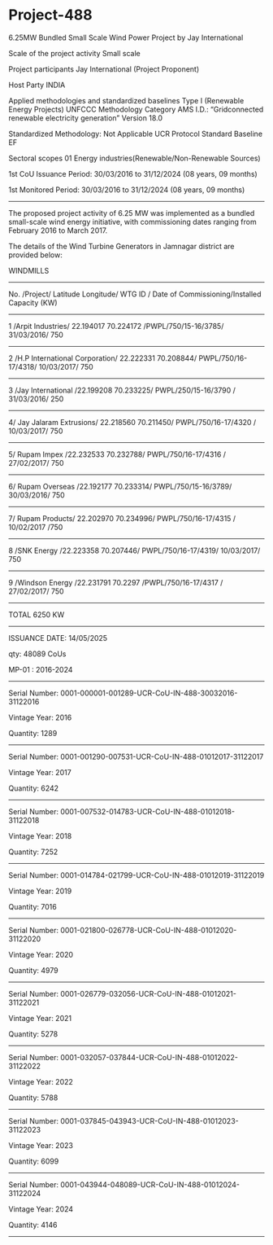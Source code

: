 # Project-488
6.25MW Bundled Small Scale Wind Power Project by Jay International

Scale of the project activity Small scale

Project participants Jay International (Project Proponent)

Host Party INDIA

Applied methodologies and standardized
baselines
Type I (Renewable Energy Projects)
UNFCCC Methodology Category
AMS I.D.: “Gridconnected renewable electricity
generation”
Version 18.0

Standardized Methodology: Not Applicable
UCR Protocol Standard Baseline EF

Sectoral scopes 01 Energy industries(Renewable/Non-Renewable
Sources)


1st CoU Issuance Period: 30/03/2016 to 31/12/2024 (08 years, 09 months)

1st Monitored Period: 30/03/2016 to 31/12/2024 (08 years, 09 months)
________
The proposed project activity of 6.25 MW was implemented as a bundled small-scale wind energy initiative,
with commissioning dates ranging from February 2016 to March 2017. 

The details of the Wind Turbine Generators in Jamnagar district are provided below:

WINDMILLS
________
No. /Project/ Latitude Longitude/ WTG ID /    Date of Commissioning/Installed Capacity (KW)
_______________
1 /Arpit Industries/ 22.194017 70.224172 /PWPL/750/15-16/3785/    31/03/2016/ 750
___________
2 /H.P International Corporation/ 22.222331 70.208844/ PWPL/750/16-17/4318/   10/03/2017/ 750
__________________
3 /Jay International /22.199208 70.233225/ PWPL/250/15-16/3790 /    31/03/2016/ 250
____________________
4/ Jay Jalaram Extrusions/ 22.218560 70.211450/ PWPL/750/16-17/4320 /    10/03/2017/ 750
___________
5/ Rupam Impex /22.232533 70.232788/ PWPL/750/16-17/4316 /     27/02/2017/ 750
_________________
6/ Rupam Overseas /22.192177 70.233314/ PWPL/750/15-16/3789/     30/03/2016/ 750
_______________
7/ Rupam Products/ 22.202970 70.234996/ PWPL/750/16-17/4315 /    10/02/2017 /750
________________
8 /SNK Energy /22.223358 70.207446/ PWPL/750/16-17/4319/     10/03/2017/ 750
_________________
9 /Windson Energy /22.231791 70.2297 /PWPL/750/16-17/4317 /  27/02/2017/ 750
_________
TOTAL 6250 KW
_____________
ISSUANCE DATE: 14/05/2025

qty: 48089 CoUs

MP-01 : 2016-2024
__________
Serial Number: 0001-000001-001289-UCR-CoU-IN-488-30032016-31122016

Vintage Year: 2016

Quantity: 1289
__________
Serial Number: 0001-001290-007531-UCR-CoU-IN-488-01012017-31122017

Vintage Year: 2017

Quantity: 6242
__________
Serial Number: 0001-007532-014783-UCR-CoU-IN-488-01012018-31122018

Vintage Year: 2018

Quantity: 7252
__________
Serial Number: 0001-014784-021799-UCR-CoU-IN-488-01012019-31122019

Vintage Year: 2019

Quantity: 7016
_____________
Serial Number: 0001-021800-026778-UCR-CoU-IN-488-01012020-31122020

Vintage Year: 2020

Quantity: 4979
_______
Serial Number: 0001-026779-032056-UCR-CoU-IN-488-01012021-31122021

Vintage Year: 2021

Quantity: 5278
_____________
Serial Number: 0001-032057-037844-UCR-CoU-IN-488-01012022-31122022

Vintage Year: 2022

Quantity: 5788
_____________
Serial Number: 0001-037845-043943-UCR-CoU-IN-488-01012023-31122023

Vintage Year: 2023

Quantity: 6099
____________
Serial Number: 0001-043944-048089-UCR-CoU-IN-488-01012024-31122024

Vintage Year: 2024

Quantity: 4146
____________
